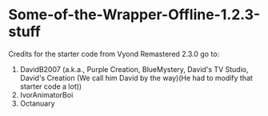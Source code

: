 # Some-of-the-Wrapper-Offline-1.2.3-stuff
Credits for the starter code from Vyond Remastered 2.3.0 go to:
1. DavidB2007 (a.k.a., Purple Creation, BlueMystery, David's TV Studio, David's Creation (We call him David by the way)(He had to modify that starter code a lot))
2. IvorAnimatorBoi
3. Octanuary
